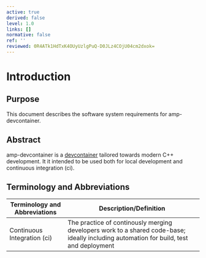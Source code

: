 ```yaml
---
active: true
derived: false
level: 1.0
links: []
normative: false
ref: ''
reviewed: 0R4ATk1HdTxK4OUyUzlgPuQ-D0JLz4COjU04cm2dxok=
---
```


# Introduction

## Purpose

This document describes the software system requirements for amp-devcontainer.

## Abstract

amp-devcontainer is a [devcontainer](https://containers.dev/) tailored towards modern C++ development.
It it intended to be used both for local development and continuous integration (ci).

## Terminology and Abbreviations

| Terminology and Abbreviations | Description/Definition                                                                                                                 |
|-------------------------------|----------------------------------------------------------------------------------------------------------------------------------------|
| Continuous Integration (ci)   | The practice of continously merging developers work to a shared code-base; ideally including automation for build, test and deployment |